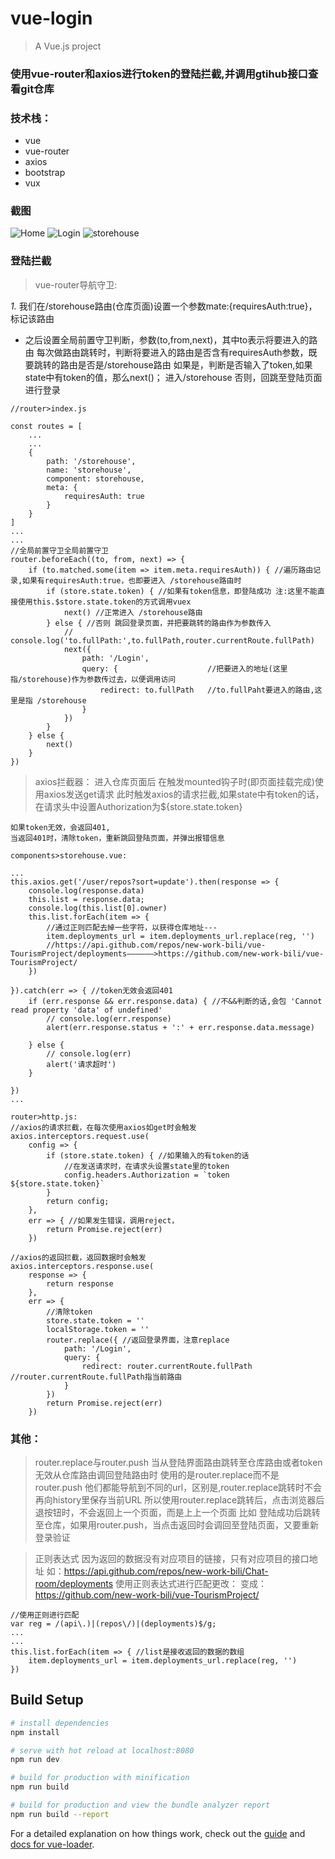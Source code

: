 # vue-login

> A Vue.js project



### 使用vue-router和axios进行token的登陆拦截,并调用gtihub接口查看git仓库
### 技术栈：
* vue
* vue-router 
* axios
* bootstrap
* vux
### 截图
![Home](README_files/4.jpg)
![Login](README_files/2.jpg)
![storehouse](README_files/1.jpg)



### 登陆拦截
> vue-router导航守卫:

*1.*	我们在/storehouse路由(仓库页面)设置一个参数mate:{requiresAuth:true}，标记该路由
* 之后设置全局前置守卫判断，参数(to,from,next)，其中to表示将要进入的路由
	每次做路由跳转时，判断将要进入的路由是否含有requiresAuth参数，既要跳转的路由是否是/storehouse路由
	如果是，判断是否输入了token,如果state中有token的值，那么next()； 进入/storehouse
	否则，回跳至登陆页面进行登录

```
//router>index.js

const routes = [
	...
	...
	{
		path: '/storehouse',
		name: 'storehouse',
		component: storehouse,
		meta: {
			requiresAuth: true
		}
	}
]
...
...
//全局前置守卫全局前置守卫
router.beforeEach((to, from, next) => {
	if (to.matched.some(item => item.meta.requiresAuth)) { //遍历路由记录,如果有requiresAuth:true，也即要进入 /storehouse路由时
		if (store.state.token) { //如果有token信息，即登陆成功	注:这里不能直接使用this.$store.state.token的方式调用vuex
			next() //正常进入 /storehouse路由
		} else { //否则 跳回登录页面，并把要跳转的路由作为参数传入
			// console.log('to.fullPath:',to.fullPath,router.currentRoute.fullPath)
			next({
				path: '/Login', 
				query: {					//把要进入的地址(这里指/storehouse)作为参数传过去，以便调用访问
					redirect: to.fullPath	//to.fullPaht要进入的路由,这里是指 /storehouse 
				} 
			})
		}
	} else {
		next()
	}
})
```

> axios拦截器：
	进入仓库页面后
	在触发mounted钩子时(即页面挂载完成)使用axios发送get请求
	此时触发axios的请求拦截,如果state中有token的话，在请求头中设置Authorization为${store.state.token}

	如果token无效，会返回401,
	当返回401时，清除token，重新跳回登陆页面，并弹出报错信息

```
components>storehouse.vue:

...
this.axios.get('/user/repos?sort=update').then(response => {
	console.log(response.data)
	this.list = response.data;
	console.log(this.list[0].owner)
	this.list.forEach(item => {
		//通过正则匹配去掉一些字符，以获得仓库地址---
		item.deployments_url = item.deployments_url.replace(reg, '')
		//https://api.github.com/repos/new-work-bili/vue-TourismProject/deployments——————>https://github.com/new-work-bili/vue-TourismProject/
	})

}).catch(err => { //token无效会返回401
	if (err.response && err.response.data) { //不&&判断的话,会包 'Cannot read property 'data' of undefined'
		// console.log(err.response)
		alert(err.response.status + ':' + err.response.data.message)

	} else {
		// console.log(err)
		alert('请求超时')
	}

})
...

router>http.js:
//axios的请求拦截，在每次使用axios如get时会触发
axios.interceptors.request.use( 
	config => {
		if (store.state.token) { //如果输入的有token的话
			//在发送请求时，在请求头设置state里的token
			config.headers.Authorization = `token ${store.state.token}`
		}
		return config;
	},
	err => { //如果发生错误，调用reject，
		return Promise.reject(err)
	})

//axios的返回拦截，返回数据时会触发
axios.interceptors.response.use(
	response => {
		return response
	},
	err => {
		//清除token
		store.state.token = ''
		localStorage.token = ''
		router.replace({ //返回登录界面，注意replace
			path: '/Login',
			query: {
				redirect: router.currentRoute.fullPath //router.currentRoute.fullPath指当前路由
			}
		})
		return Promise.reject(err)
	})
```

### 其他：
> router.replace与router.push
当从登陆界面路由跳转至仓库路由或者token无效从仓库路由调回登陆路由时
使用的是router.replace而不是router.push
他们都能导航到不同的url，区别是,router.replace跳转时不会再向history里保存当前URL
所以使用router.replace跳转后，点击浏览器后退按钮时，不会返回上一个页面，而是上上一个页面
比如 登陆成功后跳转至仓库，如果用router.push，当点击返回时会调回至登陆页面，又要重新登录验证

> 正则表达式
因为返回的数据没有对应项目的链接，只有对应项目的接口地址
如：https://api.github.com/repos/new-work-bili/Chat-room/deployments
使用正则表达式进行匹配更改：
变成：https://github.com/new-work-bili/vue-TourismProject/
	

```
//使用正则进行匹配
var reg = /(api\.)|(repos\/)|(deployments)$/g;
...
...
this.list.forEach(item => {	//list是接收返回的数据的数组
	item.deployments_url = item.deployments_url.replace(reg, '')
})
```











## Build Setup

``` bash
# install dependencies
npm install

# serve with hot reload at localhost:8080
npm run dev

# build for production with minification
npm run build

# build for production and view the bundle analyzer report
npm run build --report
```

For a detailed explanation on how things work, check out the [guide](http://vuejs-templates.github.io/webpack/) and [docs for vue-loader](http://vuejs.github.io/vue-loader).
